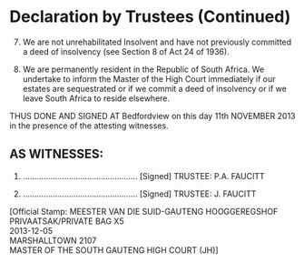 # Declaration by Trustees (Continued)

7. We are not unrehabilitated Insolvent and have not previously committed a deed of insolvency (see Section 8 of Act 24 of 1936).

8. We are permanently resident in the Republic of South Africa. We undertake to inform the Master of the High Court immediately if our estates are sequestrated or if we commit a deed of insolvency or if we leave South Africa to reside elsewhere.

THUS DONE AND SIGNED AT Bedfordview on this day 11th NOVEMBER 2013 in the presence of the attesting witnesses.

## AS WITNESSES:

1. .................................................. [Signed]
   TRUSTEE: P.A. FAUCITT

2. .................................................. [Signed]
   TRUSTEE: J. FAUCITT

[Official Stamp: MEESTER VAN DIE SUID-GAUTENG HOOGGEREGSHOF  
PRIVAATSAK/PRIVATE BAG X5  
2013-12-05  
MARSHALLTOWN 2107  
MASTER OF THE SOUTH GAUTENG HIGH COURT (JH)]